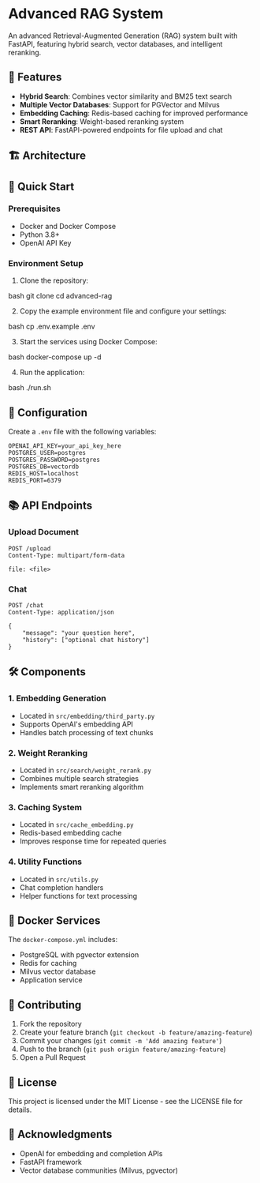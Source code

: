 # Advanced RAG System

An advanced Retrieval-Augmented Generation (RAG) system built with FastAPI, featuring hybrid search, vector databases, and intelligent reranking.

## 🌟 Features

- **Hybrid Search**: Combines vector similarity and BM25 text search
- **Multiple Vector Databases**: Support for PGVector and Milvus
- **Embedding Caching**: Redis-based caching for improved performance
- **Smart Reranking**: Weight-based reranking system
- **REST API**: FastAPI-powered endpoints for file upload and chat

## 🏗️ Architecture


## 🚀 Quick Start

### Prerequisites

- Docker and Docker Compose
- Python 3.8+
- OpenAI API Key

### Environment Setup

1. Clone the repository:

bash
git clone <repository-url>
cd advanced-rag

2. Copy the example environment file and configure your settings:

bash
cp .env.example .env

3. Start the services using Docker Compose:

bash
docker-compose up -d

4. Run the application:

bash
./run.sh

## 🔧 Configuration

Create a `.env` file with the following variables:

```env
OPENAI_API_KEY=your_api_key_here
POSTGRES_USER=postgres
POSTGRES_PASSWORD=postgres
POSTGRES_DB=vectordb
REDIS_HOST=localhost
REDIS_PORT=6379
```

## 📚 API Endpoints

### Upload Document
```http
POST /upload
Content-Type: multipart/form-data

file: <file>
```

### Chat
```http
POST /chat
Content-Type: application/json

{
    "message": "your question here",
    "history": ["optional chat history"]
}
```

## 🛠️ Components

### 1. Embedding Generation
- Located in `src/embedding/third_party.py`
- Supports OpenAI's embedding API
- Handles batch processing of text chunks

### 2. Weight Reranking
- Located in `src/search/weight_rerank.py`
- Combines multiple search strategies
- Implements smart reranking algorithm

### 3. Caching System
- Located in `src/cache_embedding.py`
- Redis-based embedding cache
- Improves response time for repeated queries

### 4. Utility Functions
- Located in `src/utils.py`
- Chat completion handlers
- Helper functions for text processing

## 🐳 Docker Services

The `docker-compose.yml` includes:
- PostgreSQL with pgvector extension
- Redis for caching
- Milvus vector database
- Application service

## 🤝 Contributing

1. Fork the repository
2. Create your feature branch (`git checkout -b feature/amazing-feature`)
3. Commit your changes (`git commit -m 'Add amazing feature'`)
4. Push to the branch (`git push origin feature/amazing-feature`)
5. Open a Pull Request

## 📄 License

This project is licensed under the MIT License - see the LICENSE file for details.

## 🙏 Acknowledgments

- OpenAI for embedding and completion APIs
- FastAPI framework
- Vector database communities (Milvus, pgvector)

